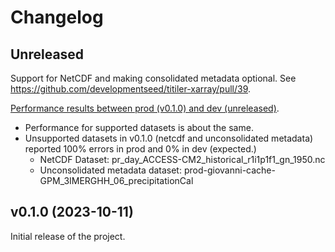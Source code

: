 # Changelog

## Unreleased

Support for NetCDF and making consolidated metadata optional. See https://github.com/developmentseed/titiler-xarray/pull/39.

[Performance results between prod (v0.1.0) and dev (unreleased)](https://github.com/developmentseed/tile-benchmarking/blob/bd1703209bbeab501f312d99fc51fda6bd419bf9/03-e2e/compare-prod-dev.ipynb).

* Performance for supported datasets is about the same.
* Unsupported datasets in v0.1.0 (netcdf and unconsolidated metadata) reported 100% errors in prod and 0% in dev (expected.)
  * NetCDF Dataset: pr_day_ACCESS-CM2_historical_r1i1p1f1_gn_1950.nc
  * Unconsolidated metadata dataset: prod-giovanni-cache-GPM_3IMERGHH_06_precipitationCal


## v0.1.0 (2023-10-11)

Initial release of the project.

